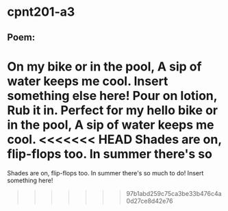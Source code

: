 # cpnt201-a3

## Poem:

On my bike or in the pool, A sip of water keeps me cool.
Insert something else here!
Pour on lotion, Rub it in. Perfect for my
hello bike or in the pool, A sip of water keeps me cool.
<<<<<<< HEAD
Shades are on, flip-flops too. In summer there's so
=======
Shades are on, flip-flops too. In summer there's so much to do!
Insert something here!
>>>>>>> 97b1abd259c75ca3be33b476c4a0d27ce8d42e76
